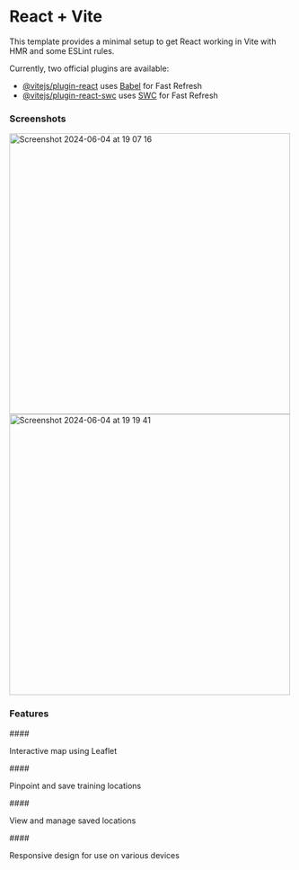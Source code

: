 # React + Vite

This template provides a minimal setup to get React working in Vite with HMR and some ESLint rules.

Currently, two official plugins are available:

- [@vitejs/plugin-react](https://github.com/vitejs/vite-plugin-react/blob/main/packages/plugin-react/README.md) uses [Babel](https://babeljs.io/) for Fast Refresh
- [@vitejs/plugin-react-swc](https://github.com/vitejs/vite-plugin-react-swc) uses [SWC](https://swc.rs/) for Fast Refresh

### Screenshots
<img width="500" alt="Screenshot 2024-06-04 at 19 07 16" src="https://github.com/flmm87/worldwise/assets/116169576/85813449-abea-4e15-a6f5-de2577a8a28d"><img width="500" alt="Screenshot 2024-06-04 at 19 19 41" src="https://github.com/flmm87/worldwise/assets/116169576/1be2d799-9433-46fc-9342-0fe57a99c89a">

### Features

####<p>Interactive map using Leaflet</p>
####<p>Pinpoint and save training locations</p>
####<p>View and manage saved locations</p>
####<p>Responsive design for use on various devices</p>

